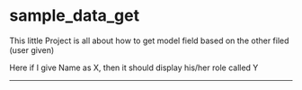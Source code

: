 # sample_data_get


This little Project is all about how to get model field based on the other filed (user given)

Here if I give Name as X, then it should display his/her role called Y

----------------------------------------------------------------------------------------

